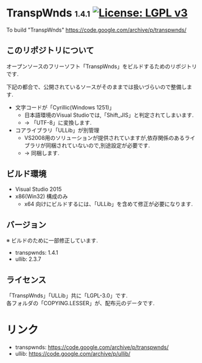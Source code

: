 ﻿# TranspWnds <span style="font-size: 70%">1.4.1</span> [![License: LGPL v3](https://img.shields.io/badge/License-LGPL%20v3-blue.svg)](https://www.gnu.org/licenses/lgpl-3.0)
To build "TranspWnds" https://code.google.com/archive/p/transpwnds/

## このリポジトリについて
オープンソースのフリーソフト「TranspWnds」をビルドするためのリポジトリです.  

下記の都合で、公開されているソースがそのままでは扱いづらいので整備します.
- 文字コードが「Cyrillic(Windows 1251)」
  - 日本語環境のVisual Studioでは,「Shift_JIS」と判定されてしまいます.
  - → 「UTF-8」に変換します.
- コアライブラリ「ULLib」が別管理
  - VS2008用のソリューションが提供されていますが,依存関係のあるライブラリが同梱されていないので,別途設定が必要です.
  - → 同梱します.

## ビルド環境
- Visual Studio 2015 
- x86(Win32) 構成のみ
  - x64 向けにビルドするには、「ULLib」を含めて修正が必要になります.

## バージョン
※ ビルドのために一部修正しています.
- transpwnds: 1.4.1
- ullib: 2.3.7

## ライセンス
「TranspWnds」「ULLib」共に「LGPL-3.0」です.  
各フォルダの「COPYING.LESSER」が、配布元のデータです.

# リンク
- transpwnds: https://code.google.com/archive/p/transpwnds/
- ullib: https://code.google.com/archive/p/ullib/
